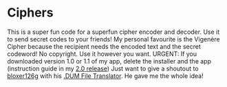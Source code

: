 # Ciphers

This is a super fun code for a superfun cipher encoder and decoder.
Use it to send secret codes to your friends!
My personal favourite is the Vigenère Cipher because the recipient needs the encoded text and the secret codeword!
No copyright. Use it however you want.
URGENT: If you downloaded version 1.0 or 1.1 of my app, delete the installer and the app (instruction guide in my [2.0 release](https://github.com/II-Dragon14/ciphers/releases/tag/v2.0))
Just want to give a shoutout to [bloxer126g](https://github.com/Bloxer126g) with his [.DUM File Translator](https://github.com/Bloxer126g/.DUM-file-translator).
He gave me the whole idea!
